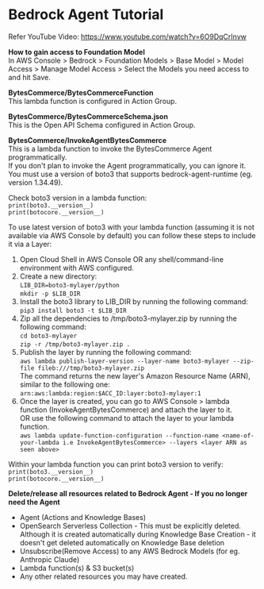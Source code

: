 # Bedrock Agent Tutorial

Refer YouTube Video: https://www.youtube.com/watch?v=6O9DqCrInvw 

**How to gain access to Foundation Model**<br>
In AWS Console > Bedrock > Foundation Models > Base Model > Model Access > Manage Model Access > Select the Models you need access to and hit Save.

**BytesCommerce/BytesCommerceFunction**<br>
This lambda function is configured in Action Group.

**BytesCommerce/BytesCommerceSchema.json**<br>
This is the Open API Schema configured in Action Group.

**BytesCommerce/InvokeAgentBytesCommerce**<br>
This is a lambda function to invoke the BytesCommerce Agent programmatically.<br>
If you don't plan to invoke the Agent programmatically, you can ignore it.<br>
You must use a version of boto3 that supports bedrock-agent-runtime (eg. version 1.34.49). <br>

Check boto3 version in a lambda function:<br>
`print(boto3.__version__)`<br>
`print(botocore.__version__)`

To use latest version of boto3 with your lambda function (assuming it is not available via AWS Console by default) you can follow these steps to include it via a Layer:<br>
1. Open Cloud Shell in AWS Console OR any shell/command-line environment with AWS configured.<br>
2. Create a new directory:<br>
  `LIB_DIR=boto3-mylayer/python`<br>
  `mkdir -p $LIB_DIR`<br>
3. Install the boto3 library to LIB_DIR by running the following command:<br>
  `pip3 install boto3 -t $LIB_DIR`<br>
4. Zip all the dependencies to /tmp/boto3-mylayer.zip by running the following command:<br>
  `cd boto3-mylayer`<br>
  `zip -r /tmp/boto3-mylayer.zip .`<br>
5. Publish the layer by running the following command:<br>
  `aws lambda publish-layer-version --layer-name boto3-mylayer --zip-file fileb:///tmp/boto3-mylayer.zip`<br>
  The command returns the new layer's Amazon Resource Name (ARN), similar to the following one:<br>
  `arn:aws:lambda:region:$ACC_ID:layer:boto3-mylayer:1`<br>
6. Once the layer is created, you can go to AWS Console > lambda function (InvokeAgentBytesCommerce) and attach the layer to it.<br>
   OR use the following command to attach the layer to your lambda function.<br>
   `aws lambda update-function-configuration --function-name <name-of-your-lambda i.e InvokeAgentBytesCommerce> --layers <layer ARN as seen above>`

Within your lambda function you can print boto3 version to verify:<br>
`print(boto3.__version__)`<br>
`print(botocore.__version__)`

**Delete/release all resources related to Bedrock Agent - If you no longer need the Agent**<br>
- Agent (Actions and Knowledge Bases)<br>
- OpenSearch Serverless Collection - This must be explicitly deleted. Although it is created automatically during Knowledge Base Creation - it doesn't get deleted automatically on Knowledge Base deletion<br>
- Unsubscribe(Remove Access) to any AWS Bedrock Models (for eg. Anthropic Claude)
- Lambda function(s) & S3 bucket(s)
- Any other related resources you may have created.
